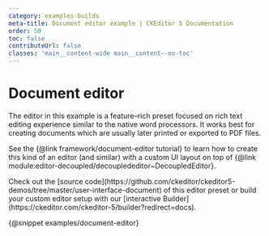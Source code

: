 ```yaml
---
category: examples-builds
meta-title: Document editor example | CKEditor 5 Documentation
order: 50
toc: false
contributeUrl: false
classes: 'main__content-wide main__content--no-toc'
---
```


# Document editor

The editor in this example is a feature–rich preset focused on rich text editing experience similar to the native word processors. It works best for creating documents which are usually later printed or exported to PDF files.

See the {@link framework/document-editor tutorial} to learn how to create this kind of an editor (and similar) with a custom UI layout on top of {@link module:editor-decoupled/decouplededitor~DecoupledEditor}.

<info-box hint>
	Check out the [source code](https://github.com/ckeditor/ckeditor5-demos/tree/master/user-interface-document) of this editor preset or build your custom editor setup with our [interactive Builder](https://ckeditor.com/ckeditor-5/builder?redirect=docs).
</info-box>

{@snippet examples/document-editor}

